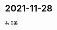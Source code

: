 # 2021-11-28
  共 0条

  <!-- BEGIN -->
  <!-- 最后更新时间Sun Nov 28 2021 03:04:01 GMT+0000 (Coordinated Universal Time) -->
  
  <!-- END -->
  
  